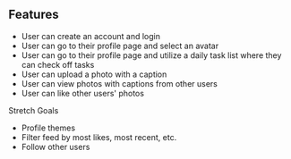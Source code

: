 ## Features

- User can create an account and login
- User can go to their profile page and select an avatar
- User can go to their profile page and utilize a daily task list where they can check off tasks
- User can upload a photo with a caption
- User can view photos with captions from other users
- User can like other users' photos

Stretch Goals

- Profile themes
- Filter feed by most likes, most recent, etc.
- Follow other users
